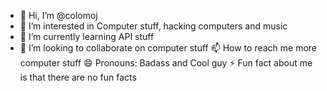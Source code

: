 - 👋 Hi, I’m @colomoj
- 👀 I’m interested in Computer stuff, hacking computers and music
- 🌱 I’m currently learning API stuff 
- 💞 I’m looking to collaborate on computer stuff
📫 How to reach me more computer stuff
😄 Pronouns: Badass and Cool guy
⚡ Fun fact about me is that there are no fun facts

<!---
colomoj/colomoj is a ✨ special ✨ repository because its `README.md` (this file) appears on your GitHub profile.
You can click the Preview link to take a look at your changes.
--->
